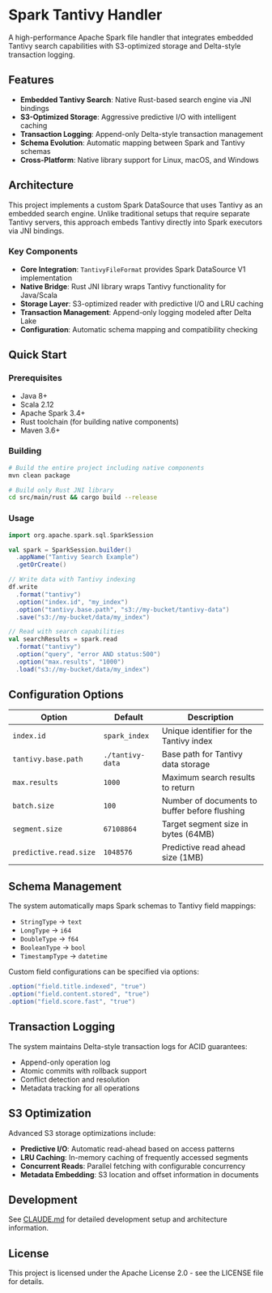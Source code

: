 # Spark Tantivy Handler

A high-performance Apache Spark file handler that integrates embedded Tantivy search capabilities with S3-optimized storage and Delta-style transaction logging.

## Features

- **Embedded Tantivy Search**: Native Rust-based search engine via JNI bindings
- **S3-Optimized Storage**: Aggressive predictive I/O with intelligent caching
- **Transaction Logging**: Append-only Delta-style transaction management
- **Schema Evolution**: Automatic mapping between Spark and Tantivy schemas
- **Cross-Platform**: Native library support for Linux, macOS, and Windows

## Architecture

This project implements a custom Spark DataSource that uses Tantivy as an embedded search engine. Unlike traditional setups that require separate Tantivy servers, this approach embeds Tantivy directly into Spark executors via JNI bindings.

### Key Components

- **Core Integration**: `TantivyFileFormat` provides Spark DataSource V1 implementation
- **Native Bridge**: Rust JNI library wraps Tantivy functionality for Java/Scala
- **Storage Layer**: S3-optimized reader with predictive I/O and LRU caching  
- **Transaction Management**: Append-only logging modeled after Delta Lake
- **Configuration**: Automatic schema mapping and compatibility checking

## Quick Start

### Prerequisites

- Java 8+
- Scala 2.12
- Apache Spark 3.4+
- Rust toolchain (for building native components)
- Maven 3.6+

### Building

```bash
# Build the entire project including native components
mvn clean package

# Build only Rust JNI library
cd src/main/rust && cargo build --release
```

### Usage

```scala
import org.apache.spark.sql.SparkSession

val spark = SparkSession.builder()
  .appName("Tantivy Search Example")
  .getOrCreate()

// Write data with Tantivy indexing
df.write
  .format("tantivy")
  .option("index.id", "my_index")
  .option("tantivy.base.path", "s3://my-bucket/tantivy-data")
  .save("s3://my-bucket/data/my_index")

// Read with search capabilities
val searchResults = spark.read
  .format("tantivy")
  .option("query", "error AND status:500")
  .option("max.results", "1000")
  .load("s3://my-bucket/data/my_index")
```

## Configuration Options

| Option | Default | Description |
|--------|---------|-------------|
| `index.id` | `spark_index` | Unique identifier for the Tantivy index |
| `tantivy.base.path` | `./tantivy-data` | Base path for Tantivy data storage |
| `max.results` | `1000` | Maximum search results to return |
| `batch.size` | `100` | Number of documents to buffer before flushing |
| `segment.size` | `67108864` | Target segment size in bytes (64MB) |
| `predictive.read.size` | `1048576` | Predictive read ahead size (1MB) |

## Schema Management

The system automatically maps Spark schemas to Tantivy field mappings:

- `StringType` → `text`
- `LongType` → `i64` 
- `DoubleType` → `f64`
- `BooleanType` → `bool`
- `TimestampType` → `datetime`

Custom field configurations can be specified via options:

```scala
.option("field.title.indexed", "true")
.option("field.content.stored", "true") 
.option("field.score.fast", "true")
```

## Transaction Logging

The system maintains Delta-style transaction logs for ACID guarantees:

- Append-only operation log
- Atomic commits with rollback support
- Conflict detection and resolution
- Metadata tracking for all operations

## S3 Optimization

Advanced S3 storage optimizations include:

- **Predictive I/O**: Automatic read-ahead based on access patterns
- **LRU Caching**: In-memory caching of frequently accessed segments
- **Concurrent Reads**: Parallel fetching with configurable concurrency
- **Metadata Embedding**: S3 location and offset information in documents

## Development

See [CLAUDE.md](CLAUDE.md) for detailed development setup and architecture information.

## License

This project is licensed under the Apache License 2.0 - see the LICENSE file for details.